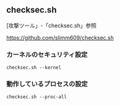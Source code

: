 ## checksec.sh

[攻撃ツール」-「checksec.sh」参照

https://github.com/slimm609/checksec.sh

### カーネルのセキュリティ設定
`checksec.sh --kernel`
	
### 動作しているプロセスの設定
`checksec.sh --proc-all`
